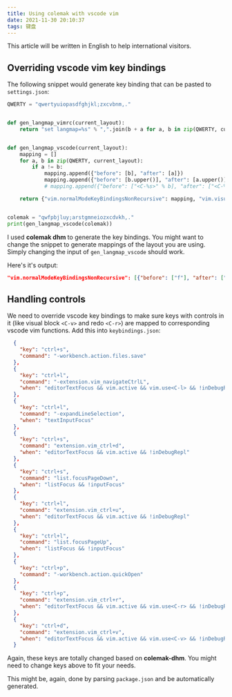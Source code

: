 ```yaml
---
title: Using colemak with vscode vim
date: 2021-11-30 20:10:37
tags: 键盘
---
```


This article will be written in English to help international visitors.

## Overriding vscode vim key bindings

The following snippet would generate key binding that can be pasted to `settings.json`:

```python
QWERTY = "qwertyuiopasdfghjkl;zxcvbnm,."


def gen_langmap_vimrc(current_layout):
    return "set langmap=%s" % ",".join(b + a for a, b in zip(QWERTY, current_layout) if a != b)


def gen_langmap_vscode(current_layout):
    mapping = []
    for a, b in zip(QWERTY, current_layout):
        if a != b:
            mapping.append({"before": [b], "after": [a]})
            mapping.append({"before": [b.upper()], "after": [a.upper()]})
            # mapping.append({"before": ["<C-%s>" % b], "after": ["<C-%s>" % a]})

    return {"vim.normalModeKeyBindingsNonRecursive": mapping, "vim.visualModeKeyBindingsNonRecursive": mapping}


colemak = "qwfpbjluy;arstgmneiozxcdvkh,."
print(gen_langmap_vscode(colemak))

```

I used **colemak dhm** to generate the key bindings. You might want to change the snippet to generate mappings of the layout you are using. Simply changing the input of `gen_langmap_vscode` should work.

Here's it's output:

```json
"vim.normalModeKeyBindingsNonRecursive": [{"before": ["f"], "after": ["e"]}, {"before": ["F"], "after": ["E"]}, {"before": ["p"], "after": ["r"]}, {"before": ["P"], "after": ["R"]}, {"before": ["b"], "after": ["t"]}, {"before": ["B"], "after": ["T"]}, {"before": ["j"], "after": ["y"]}, {"before": ["J"], "after": ["Y"]}, {"before": ["l"], "after": ["u"]}, {"before": ["L"], "after": ["U"]}, {"before": ["u"], "after": ["i"]}, {"before": ["U"], "after": ["I"]}, {"before": ["y"], "after": ["o"]}, {"before": ["Y"], "after": ["O"]}, {"before": [";"], "after": ["p"]}, {"before": [";"], "after": ["P"]}, {"before": ["r"], "after": ["s"]}, {"before": ["R"], "after": ["S"]}, {"before": ["s"], "after": ["d"]}, {"before": ["S"], "after": ["D"]}, {"before": ["t"], "after": ["f"]}, {"before": ["T"], "after": ["F"]}, {"before": ["m"], "after": ["h"]}, {"before": ["M"], "after": ["H"]}, {"before": ["n"], "after": ["j"]}, {"before": ["N"], "after": ["J"]}, {"before": ["e"], "after": ["k"]}, {"before": ["E"], "after": ["K"]}, {"before": ["i"], "after": ["l"]}, {"before": ["I"], "after": ["L"]}, {"before": ["o"], "after": [";"]}, {"before": ["O"], "after": [";"]}, {"before": ["d"], "after": ["v"]}, {"before": ["D"], "after": ["V"]}, {"before": ["v"], "after": ["b"]}, {"before": ["V"], "after": ["B"]}, {"before": ["k"], "after": ["n"]}, {"before": ["K"], "after": ["N"]}, {"before": ["h"], "after": ["m"]}, {"before": ["H"], "after": ["M"]}], "vim.visualModeKeyBindingsNonRecursive": [{"before": ["f"], "after": ["e"]}, {"before": ["F"], "after": ["E"]}, {"before": ["p"], "after": ["r"]}, {"before": ["P"], "after": ["R"]}, {"before": ["b"], "after": ["t"]}, {"before": ["B"], "after": ["T"]}, {"before": ["j"], "after": ["y"]}, {"before": ["J"], "after": ["Y"]}, {"before": ["l"], "after": ["u"]}, {"before": ["L"], "after": ["U"]}, {"before": ["u"], "after": ["i"]}, {"before": ["U"], "after": ["I"]}, {"before": ["y"], "after": ["o"]}, {"before": ["Y"], "after": ["O"]}, {"before": [";"], "after": ["p"]}, {"before": [";"], "after": ["P"]}, {"before": ["r"], "after": ["s"]}, {"before": ["R"], "after": ["S"]}, {"before": ["s"], "after": ["d"]}, {"before": ["S"], "after": ["D"]}, {"before": ["t"], "after": ["f"]}, {"before": ["T"], "after": ["F"]}, {"before": ["m"], "after": ["h"]}, {"before": ["M"], "after": ["H"]}, {"before": ["n"], "after": ["j"]}, {"before": ["N"], "after": ["J"]}, {"before": ["e"], "after": ["k"]}, {"before": ["E"], "after": ["K"]}, {"before": ["i"], "after": ["l"]}, {"before": ["I"], "after": ["L"]}, {"before": ["o"], "after": [";"]}, {"before": ["O"], "after": [";"]}, {"before": ["d"], "after": ["v"]}, {"before": ["D"], "after": ["V"]}, {"before": ["v"], "after": ["b"]}, {"before": ["V"], "after": ["B"]}, {"before": ["k"], "after": ["n"]}, {"before": ["K"], "after": ["N"]}, {"before": ["h"], "after": ["m"]}, {"before": ["H"], "after": ["M"]}]
```

## Handling controls

We need to override vscode key bindings to make sure keys with controls in it (like visual block `<C-v>` and redo `<C-r>`) are mapped to corresponding vscode vim functions. Add this into `keybindings.json`:

```json
  {
    "key": "ctrl+s",
    "command": "-workbench.action.files.save"
  },
  {
    "key": "ctrl+l",
    "command": "-extension.vim_navigateCtrlL",
    "when": "editorTextFocus && vim.active && vim.use<C-l> && !inDebugRepl"
  },
  {
    "key": "ctrl+l",
    "command": "-expandLineSelection",
    "when": "textInputFocus"
  },
  {
    "key": "ctrl+s",
    "command": "extension.vim_ctrl+d",
    "when": "editorTextFocus && vim.active && !inDebugRepl"
  },
  {
    "key": "ctrl+s",
    "command": "list.focusPageDown",
    "when": "listFocus && !inputFocus"
  },
  {
    "key": "ctrl+l",
    "command": "extension.vim_ctrl+u",
    "when": "editorTextFocus && vim.active && !inDebugRepl"
  },
  {
    "key": "ctrl+l",
    "command": "list.focusPageUp",
    "when": "listFocus && !inputFocus"
  },
  {
    "key": "ctrl+p",
    "command": "-workbench.action.quickOpen"
  },
  {
    "key": "ctrl+p",
    "command": "extension.vim_ctrl+r",
    "when": "editorTextFocus && vim.active && vim.use<C-r> && !inDebugRepl"
  },
  {
    "key": "ctrl+d",
    "command": "extension.vim_ctrl+v",
    "when": "editorTextFocus && vim.active && vim.use<C-v> && !inDebugRepl"
  }
```

Again, these keys are totally changed based on **colemak-dhm**. You might need to change keys above to fit your needs.

This might be, again, done by parsing `package.json` and be automatically generated.
